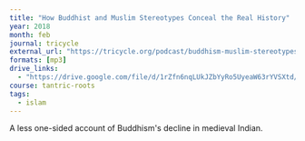 ```yaml
---
title: "How Buddhist and Muslim Stereotypes Conceal the Real History"
year: 2018
month: feb
journal: tricycle
external_url: "https://tricycle.org/podcast/buddhism-muslim-stereotypes/"
formats: [mp3]
drive_links:
  - "https://drive.google.com/file/d/1rZfn6nqLUkJZbYyRo5UyeaW63rYVSXtd/view?usp=drivesdk"
course: tantric-roots
tags:
  - islam
---
```


A less one-sided account of Buddhism's decline in medieval Indian.

